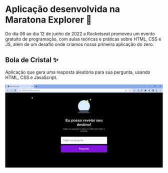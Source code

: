 # Aplicação desenvolvida na Maratona Explorer :rocket:
Do dia 06 ao dia 12 de junho de 2022 a Rocketseat promoveu um evento gratuito de programação, com aulas teóricas e práticas sobre HTML, CSS e JS, além de um desafio onde criamos nossa primeira aplicação do zero.

## Bola de Cristal :sparkles:
Aplicação que gera uma resposta aleatória para sua pergunta, usando HTML, CSS e JavaScript.

![Gif da aplicação](https://github.com/arilinoliveira/maratona-explorer-rocketseat/blob/main/boladecristal.gif)